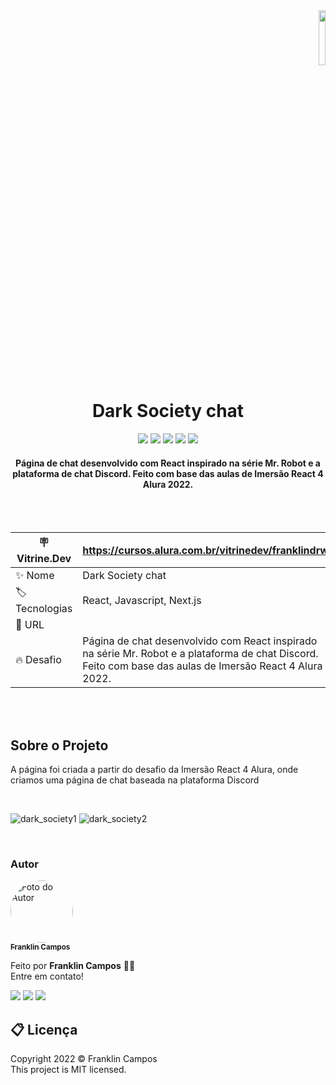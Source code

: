 




<div id="top">
  <div display="flex" align="end">
    <img align="end" width="15%" src="https://user-images.githubusercontent.com/81038899/150845476-5d0d2626-8a1b-47f4-b4ef-729af4f8aa90.svg"
  </div>
</div>

<h1 align="center"> Dark Society chat </h1>

<div id="statusProject" align="center">
 <img src="https://img.shields.io/github/license/franklindrw/Aluraflix.svg?style=for-the-badge" />
 <img src="https://img.shields.io/github/stars/franklindrw/Aluraflix.svg?style=for-the-badge" />
 <img src="https://img.shields.io/github/forks/franklindrw/Aluraflix.svg?style=for-the-badge" />
 <img src="https://img.shields.io/github/issues/franklindrw/Aluraflix.svg?style=for-the-badge" />
 <img src="http://img.shields.io/static/v1?label=STATUS&message=CONCLUIDO&color=green&style=for-the-badge"/>
 </div>
 
 
<h4 align="center"> Página de chat desenvolvido com React inspirado na série Mr. Robot e a plataforma de chat Discord. Feito com base das aulas de Imersão React 4 Alura 2022. </h4>
<br /> <br />

| :placard: Vitrine.Dev | https://cursos.alura.com.br/vitrinedev/franklindrw |
| -------------  | --- |
| :sparkles: Nome        |  Dark Society chat
| :label: Tecnologias | React, Javascript, Next.js
| :rocket: URL         | 
| :fire: Desafio     | Página de chat desenvolvido com React inspirado na série Mr. Robot e a plataforma de chat Discord. Feito com base das aulas de Imersão React 4 Alura 2022.

<br /><br />

<h2>Sobre o Projeto</h2>

<p>A página foi criada a partir do desafio da Imersão React 4 Alura, onde criamos uma página de chat baseada na plataforma Discord</p>

<br />
  
![dark_society1](https://user-images.githubusercontent.com/81038899/151618572-f65617d9-6c9a-4252-88b6-8354a6dac8ce.png#vitrinedev)
![dark_society2](https://user-images.githubusercontent.com/81038899/151618599-c29a80c2-0a78-49ef-9f07-ca12607e0e8b.png)

<br />
  
### Autor

<a href="https://github.com/franklindrw">
    <img style="border-radius: 50%; width: 100px" src="https://github.com/franklindrw.png" alt="Foto do Autor"/>
    <br />
    <sub><b>Franklin Campos </b></sub>
</a>
</br>
<p>Feito por <strong>Franklin Campos</strong> 👋🏻 </br>
Entre em contato!</p>

<div>
  <a href="https://www.linkedin.com/in/franklindrw" target="_blank"><img src="https://img.shields.io/badge/-LinkedIn-%230077B5?style=for-the-badge&logo=linkedin&logoColor=white" target="_blank"></a> 
  <a href = "mailto:franklindrw@gmail.com"><img src="https://img.shields.io/badge/-Gmail-%23333?style=for-the-badge&logo=gmail&logoColor=white" target="_blank"></a>
  <a href="https://www.instagram.com/franklindrw" target="_blank"><img src="https://img.shields.io/badge/-Instagram-%23E4405F?style=for-the-badge&logo=instagram&logoColor=white" target="_blank"></a>
</div>

## 📋 Licença

<p> Copyright 2022 © Franklin Campos </br>
This project is MIT licensed.</p>
